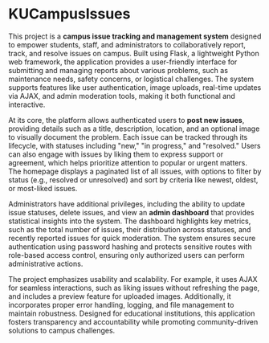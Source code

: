 # KUCampusIssues
This project is a **campus issue tracking and management system** designed to empower students, staff, and administrators to collaboratively report, track, and resolve issues on campus. Built using Flask, a lightweight Python web framework, the application provides a user-friendly interface for submitting and managing reports about various problems, such as maintenance needs, safety concerns, or logistical challenges. The system supports features like user authentication, image uploads, real-time updates via AJAX, and admin moderation tools, making it both functional and interactive.

At its core, the platform allows authenticated users to **post new issues**, providing details such as a title, description, location, and an optional image to visually document the problem. Each issue can be tracked through its lifecycle, with statuses including "new," "in progress," and "resolved." Users can also engage with issues by liking them to express support or agreement, which helps prioritize attention to popular or urgent matters. The homepage displays a paginated list of all issues, with options to filter by status (e.g., resolved or unresolved) and sort by criteria like newest, oldest, or most-liked issues.

Administrators have additional privileges, including the ability to update issue statuses, delete issues, and view an **admin dashboard** that provides statistical insights into the system. The dashboard highlights key metrics, such as the total number of issues, their distribution across statuses, and recently reported issues for quick moderation. The system ensures secure authentication using password hashing and protects sensitive routes with role-based access control, ensuring only authorized users can perform administrative actions.

The project emphasizes usability and scalability. For example, it uses AJAX for seamless interactions, such as liking issues without refreshing the page, and includes a preview feature for uploaded images. Additionally, it incorporates proper error handling, logging, and file management to maintain robustness. Designed for educational institutions, this application fosters transparency and accountability while promoting community-driven solutions to campus challenges.
